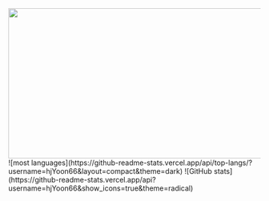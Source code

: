 <a href="https://github.com/devxb/gitanimals">
<img
  src="https://render.gitanimals.org/farms/hjYoon66"
  width="600"
  height="300"
/>
</a>
![most languages](https://github-readme-stats.vercel.app/api/top-langs/?username=hjYoon66&layout=compact&theme=dark)
![GitHub stats](https://github-readme-stats.vercel.app/api?username=hjYoon66&show_icons=true&theme=radical)


<!--
**hjYoon66/hjYoon66** is a ✨ _special_ ✨ repository because its `README.md` (this file) appears on your GitHub profile.

Here are some ideas to get you started:

- 🔭 I’m currently working on ...
- 🌱 I’m currently learning ...
- 👯 I’m looking to collaborate on ...
- 🤔 I’m looking for help with ...
- 💬 Ask me about ...
- 📫 How to reach me: ...
- 😄 Pronouns: ...
- ⚡ Fun fact: ...
-->
